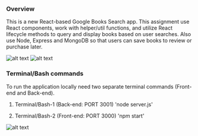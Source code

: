 ### Overview

This is a new React-based Google Books Search app. This assignment use React components, work with helper/util functions, and utilize React lifecycle methods to query and display books based on user searches. Also use Node, Express and MongoDB so that users can save books to review or purchase later.

![alt text](https://recordit.co/dRMrxdsL1b.gif)
![alt text](https://recordit.co/dRMrxdsL1b)

### Terminal/Bash commands 

To run the application locally need two separate terminal commands (Front-end and Back-end).

1. Terminal/Bash-1 (Back-end: PORT 3001) 'node server.js'

2. Terminal/Bash-2 (Front-end: PORT 3000) 'npm start'

![alt text](http://g.recordit.co/ByXfLrXQg0.gif)

